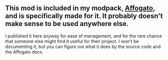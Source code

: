 ## This mod is included in my modpack, [Affogato](https://modrinth.com/modpack/affogato), and is specifically made for it. It probably doesn't make sense to be used anywhere else.

I published it here anyway for ease of management, and for the rare chance that someone else might find it useful for their project. I won't be documenting it, but you can figure out what it does by the source code and the Affogato docs.
